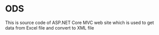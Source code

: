 # ODS
This is source code of ASP.NET Core MVC web site which is used to get data from Excel file and convert to XML file
